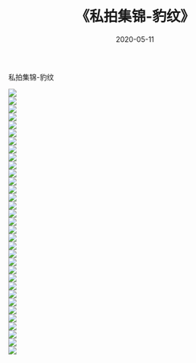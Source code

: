 ﻿---
layout: post
title:  《私拍集锦-豹纹》
date:   2020-05-11
img: http://imgx.orgx.ga/漏D/网络美图/2020/私拍集锦-豹纹/000.jpg
categories: [美女, 清纯, 唯美]
---

私拍集锦-豹纹

  ![](http://imgx.orgx.ga/漏D/网络美图/2020/私拍集锦-豹纹/001.jpg) <br> ![](http://imgx.orgx.ga/漏D/网络美图/2020/私拍集锦-豹纹/002.jpg) <br> ![](http://imgx.orgx.ga/漏D/网络美图/2020/私拍集锦-豹纹/003.jpg) <br> ![](http://imgx.orgx.ga/漏D/网络美图/2020/私拍集锦-豹纹/004.jpg) <br> ![](http://imgx.orgx.ga/漏D/网络美图/2020/私拍集锦-豹纹/005.jpg) <br> ![](http://imgx.orgx.ga/漏D/网络美图/2020/私拍集锦-豹纹/006.jpg) <br> ![](http://imgx.orgx.ga/漏D/网络美图/2020/私拍集锦-豹纹/007.jpg) <br> ![](http://imgx.orgx.ga/漏D/网络美图/2020/私拍集锦-豹纹/008.jpg) <br> ![](http://imgx.orgx.ga/漏D/网络美图/2020/私拍集锦-豹纹/009.jpg) <br> ![](http://imgx.orgx.ga/漏D/网络美图/2020/私拍集锦-豹纹/010.jpg) <br> ![](http://imgx.orgx.ga/漏D/网络美图/2020/私拍集锦-豹纹/011.jpg) <br> ![](http://imgx.orgx.ga/漏D/网络美图/2020/私拍集锦-豹纹/012.jpg) <br> ![](http://imgx.orgx.ga/漏D/网络美图/2020/私拍集锦-豹纹/013.jpg) <br> ![](http://imgx.orgx.ga/漏D/网络美图/2020/私拍集锦-豹纹/014.jpg) <br> ![](http://imgx.orgx.ga/漏D/网络美图/2020/私拍集锦-豹纹/015.jpg) <br> ![](http://imgx.orgx.ga/漏D/网络美图/2020/私拍集锦-豹纹/016.jpg) <br> ![](http://imgx.orgx.ga/漏D/网络美图/2020/私拍集锦-豹纹/017.jpg) <br> ![](http://imgx.orgx.ga/漏D/网络美图/2020/私拍集锦-豹纹/018.jpg) <br> ![](http://imgx.orgx.ga/漏D/网络美图/2020/私拍集锦-豹纹/019.jpg) <br> ![](http://imgx.orgx.ga/漏D/网络美图/2020/私拍集锦-豹纹/020.jpg) <br> ![](http://imgx.orgx.ga/漏D/网络美图/2020/私拍集锦-豹纹/021.jpg) <br> ![](http://imgx.orgx.ga/漏D/网络美图/2020/私拍集锦-豹纹/022.jpg) <br> ![](http://imgx.orgx.ga/漏D/网络美图/2020/私拍集锦-豹纹/023.jpg) <br> ![](http://imgx.orgx.ga/漏D/网络美图/2020/私拍集锦-豹纹/024.jpg) <br> ![](http://imgx.orgx.ga/漏D/网络美图/2020/私拍集锦-豹纹/025.jpg) <br> ![](http://imgx.orgx.ga/漏D/网络美图/2020/私拍集锦-豹纹/026.jpg) <br> ![](http://imgx.orgx.ga/漏D/网络美图/2020/私拍集锦-豹纹/027.jpg) <br> ![](http://imgx.orgx.ga/漏D/网络美图/2020/私拍集锦-豹纹/028.jpg) <br> ![](http://imgx.orgx.ga/漏D/网络美图/2020/私拍集锦-豹纹/029.jpg) <br> ![](http://imgx.orgx.ga/漏D/网络美图/2020/私拍集锦-豹纹/030.jpg) <br> ![](http://imgx.orgx.ga/漏D/网络美图/2020/私拍集锦-豹纹/031.jpg) <br> ![](http://imgx.orgx.ga/漏D/网络美图/2020/私拍集锦-豹纹/032.jpg) <br> ![](http://imgx.orgx.ga/漏D/网络美图/2020/私拍集锦-豹纹/033.jpg) <br>
